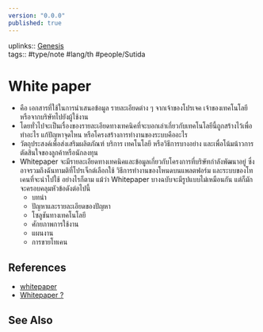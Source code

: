 ```yaml
---
version: "0.0.0"
published: true
---
```

uplinks:: [Genesis](app://obsidian.md/Genesis)  
tags:: #type/note #lang/th #people/Sutida

# White paper
- คือ เอกสารที่ใช้ในการนำเสนอข้อมูล รายละเอียดต่าง ๆ จากเจ้าของโปรเจค เจ้าของเทคโนโลยีหรือจากบริษัทไปยังผู้ใช้งาน 
- โดยทั่วไปจะเป็นเรื่องของรายละเอียดทางเทคนิคที่จะบอกเล่าเกี่ยวกับเทคโนโลยีนี้ถูกสร้างไว้เพื่อทำอะไร แก้ปัญหาจุดไหน หรือโครงสร้างการทำงานของระบบคืออะไร
- วัตถุประสงค์เพื่อส่งเสริมผลิตภัณฑ์ บริการ เทคโนโลยี หรือวิธีการบางอย่าง และเพื่อโน้มน้าวการตัดสินใจของลูกค้าหรือนักลงทุน
- Whitepaper จะมีรายละเอียดทางเทคนิคและข้อมูลเกี่ยวกับโครงการที่บริษัทกำลังพัฒนาอยู่ ซึ่งอาจรวมถึงฉันทามติที่โปรเจ็กต์เลือกใช้ วิธีการทำงานของโหนดบนแพลตฟอร์ม และระบบของโทเคนที่จะนำไปใช้ อย่างไรก็ตาม แม้ว่า Whitepaper บางฉบับจะมีรูปแบบไม่เหมือนกัน แต่ก็มักจะครอบคลุมหัวข้อดังต่อไปนี้
	-   บทนำ
	-   ปัญหาและรายละเอียดของปัญหา
	-   โซลูชันทางเทคโนโลยี
	-   ศักยภาพการใช้งาน
	-   แผนงาน
	-   การขายโทเคน


## References
- [whitepaper](https://www.moneybuffalo.in.th/vocabulary/what-is-whitepaper)
- [Whitepaper ?](https://zipmex.com/th/glossary/whitepaper/)

## See Also
